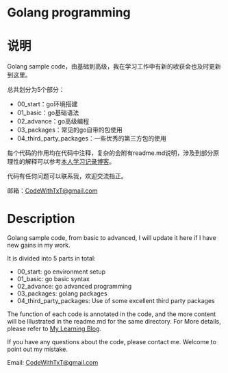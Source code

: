 # Golang programming

# 说明

Golang sample code，由基础到高级，我在学习工作中有新的收获会也及时更新到这里。

总共划分为5个部分：

- 00_start：go环境搭建
- 01_basic：go基础语法
- 02_advance：go高级编程
- 03_packages：常见的go自带的包使用
- 04_third_party_packages：一些优秀的第三方包的使用



每个代码的作用均在代码中注释，复杂的会附有readme.md说明，涉及到部分原理性的解释可以参考[本人学习记录博客](https://bettertxt.top/)。

代码有任何问题可以联系我，欢迎交流指正。

邮箱：CodeWithTxT@gmail.com

# Description

Golang sample code, from basic to advanced,  I will update it here if I have new gains in my work.

It is divided into 5 parts in total:

- 00_start: go environment setup
- 01_basic: go basic syntax
- 02_advance: go advanced programming
- 03_packages: golang packages
- 04_third_party_packages: Use of some excellent third party packages



The function of each code is annotated in the code, and the more content will be Illustrated in the readme.md for the same directory. For More details, please refer to [My Learning Blog](https://bettertxt.top/).

If you have any questions about the code, please contact me. Welcome to point out my mistake.

Email: CodeWithTxT@gmail.com